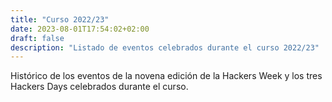 ```yaml
---
title: "Curso 2022/23"
date: 2023-08-01T17:54:02+02:00
draft: false
description: "Listado de eventos celebrados durante el curso 2022/23"
---
```


Histórico de los eventos de la novena edición de la Hackers Week y los tres Hackers Days celebrados durante el curso.
